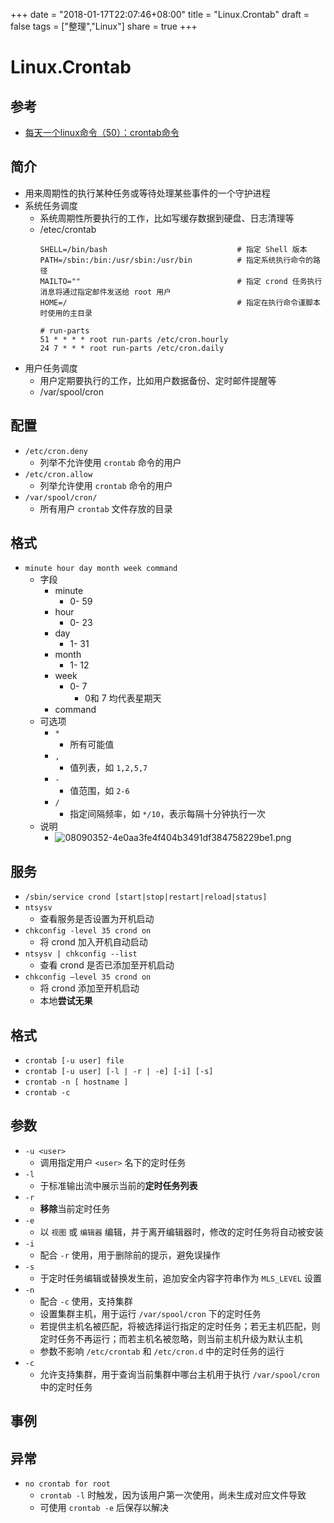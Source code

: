 +++
date = "2018-01-17T22:07:46+08:00"
title = "Linux.Crontab"
draft = false
tags = ["整理","Linux"]
share = true
+++


# Linux.Crontab

## 参考
- [每天一个linux命令（50）：crontab命令](http://www.cnblogs.com/peida/archive/2013/01/08/2850483.html)


## 简介
- 用来周期性的执行某种任务或等待处理某些事件的一个守护进程
- 系统任务调度
	- 系统周期性所要执行的工作，比如写缓存数据到硬盘、日志清理等
	- /etec/crontab
		```
		SHELL=/bin/bash								# 指定 Shell 版本
		PATH=/sbin:/bin:/usr/sbin:/usr/bin			# 指定系统执行命令的路径
		MAILTO=""									# 指定 crond 任务执行消息将通过指定邮件发送给 root 用户
		HOME=/										# 指定在执行命令谨脚本时使用的主目录

		# run-parts
		51 * * * * root run-parts /etc/cron.hourly
		24 7 * * * root run-parts /etc/cron.daily
		```
- 用户任务调度
	- 用户定期要执行的工作，比如用户数据备份、定时邮件提醒等
	- /var/spool/cron


## 配置
- `/etc/cron.deny`
    - 列举不允许使用 `crontab` 命令的用户
- `/etc/cron.allow`
    - 列举允许使用 `crontab` 命令的用户
- `/var/spool/cron/`
    - 所有用户 `crontab` 文件存放的目录


## 格式
- `minute hour day month week command`
    - 字段
    	- minute 
    		- 0- 59
    	- hour 
    		- 0- 23
    	- day 
    		- 1- 31
    	- month 
    		- 1- 12
    	- week 
    		- 0- 7
    			- 0和 7 均代表星期天
    	- command
    - 可选项
    	- `*`
    		- 所有可能值
    	- `,`
    		- 值列表，如 `1,2,5,7`
    	- `-`
    		- 值范围，如 `2-6`
    	- `/`
    		- 指定间隔频率，如 `*/10`，表示每隔十分钟执行一次
    - 说明
    	- ![08090352-4e0aa3fe4f404b3491df384758229be1.png](http://otzm88f21.bkt.clouddn.com/c3a7e01f-b2e9-4f4e-beb0-81ed2bc21d1c.png)


## 服务
- `/sbin/service crond [start|stop|restart|reload|status]`
- `ntsysv`
    - 查看服务是否设置为开机启动
- `chkconfig -level 35 crond on`
    - 将 crond 加入开机自动启动
- `ntsysv | chkconfig --list`
    - 查看 crond 是否已添加至开机启动
- `chkconfig –level 35 crond on`
    - 将 crond 添加至开机启动
    - 本地**尝试无果**


## 格式
- `crontab [-u user] file`
- `crontab [-u user] [-l | -r | -e] [-i] [-s]`
- `crontab -n [ hostname ]`
- `crontab -c`


## 参数
- `-u <user>`
    - 调用指定用户 `<user>` 名下的定时任务
- `-l`
    - 于标准输出流中展示当前的**定时任务列表**
- `-r`
    - **移除**当前定时任务
- `-e`
    - 以 `视图` 或 `编辑器` 编辑，并于离开编辑器时，修改的定时任务将自动被安装
- `-i`
    - 配合 `-r` 使用，用于删除前的提示，避免误操作
- `-s`
    - 于定时任务编辑或替换发生前，追加安全内容字符串作为 `MLS_LEVEL` 设置
- `-n`
    - 配合 `-c` 使用，支持集群
    - 设置集群主机，用于运行 `/var/spool/cron` 下的定时任务
    - 若提供主机名被匹配，将被选择运行指定的定时任务；若无主机匹配，则定时任务不再运行；而若主机名被忽略，则当前主机升级为默认主机
    - 参数不影响 `/etc/crontab` 和 `/etc/cron.d` 中的定时任务的运行
- `-c`
    - 允许支持集群，用于查询当前集群中哪台主机用于执行 `/var/spool/cron` 中的定时任务


## 事例



## 异常
- `no crontab for root`
	- `crontab -l` 时触发，因为该用户第一次使用，尚未生成对应文件导致
	- 可使用 `crontab -e` 后保存以解决